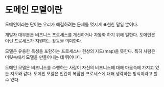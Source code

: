# 도메인 모델이란

도메인이라는 단어는 우리가 해결하려는 문제를 멋지게 표현한 말일 뿐이다.

개발자 대부분은 비즈니스 프로세스를 개선하거나 자동화 하기 위해 일한다. 도메인은 이런 프로세스가 지원하는 활동을 의미한다.

모델은 유용한 특성을 포함하는 프로세스나 현상의 지도(map)을 뜻한다. 특히 사람은 머릿속에서 모델을 만들어내는 데 뛰어나다. 

도메인 모델은 비즈니스를 수행하는 사람이 자신의 비즈니스에 대해 마음속에 가지고 있는 지도와 같다.
도메인 모델은 인간이 복잡한 프로세스에 대해 생각하는 방식이라고 할 수 있다.


